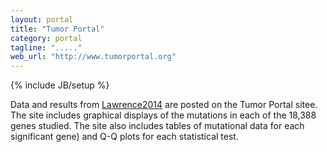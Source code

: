 ```yaml
---
layout: portal
title: "Tumor Portal"
category: portal
tagline: "....."
web_url: "http://www.tumorportal.org"
---
```

{% include JB/setup %}

Data and results from [Lawrence2014] are posted on the Tumor Portal sitee. The site includes graphical displays of the mutations in each of the 18,388 genes studied. The site also includes tables of mutational data for each significant gene) and Q-Q plots for each statistical test.  

[Lawrence2014]: /papers/paper/mutsig2cv
